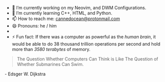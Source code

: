 - 🔭 I’m currently working on my Neovim, and DWM Configurations.  
- 🌱 I’m currently learning C++, HTML, and Python.
- 📫 How to reach me: cannedocean@protonmail.com
- 😄 Pronouns: he / him
- 
- ⚡ Fun fact: If there was a computer as powerful as the _human brain_, it would be able to do 38 thousand trillion operations per second and hold more than _3580 terabytes_ of memory.



> The Question Whether Computers Can Think is Like The Question of Whether Submarines Can Swim. 

  \- Edsger W. Dijkstra 



<!-- 
Here are some ideas to get you started:

- 🔭 I’m currently working on 
- 🌱 I’m currently learning ...
- 👯 I’m looking to collaborate on ...
- 🤔 I’m looking for help with ...
- 💬 Ask me about ...
- 📫 How to reach me: ...
- 😄 Pronouns: ...
- ⚡ Fun fact: ...
--> 
